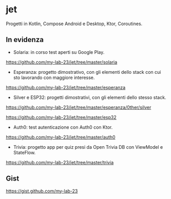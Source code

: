# jet

Progetti in Kotlin, Compose Android e Desktop, Ktor, Coroutines.

## In evidenza

- Solaria: in corso test aperti su Google Play.

https://github.com/my-lab-23/jet/tree/master/solaria

- Esperanza: progetto dimostrativo, con gli elementi dello stack con cui sto lavorando con
maggiore interesse.

https://github.com/my-lab-23/jet/tree/master/esperanza

- Silver e ESP32: progetti dimostrativi, con gli elementi dello stesso stack.

https://github.com/my-lab-23/jet/tree/master/esperanza/0ther/silver

https://github.com/my-lab-23/jet/tree/master/esp32

- Auth0: test autenticazione con Auth0 con Ktor.

https://github.com/my-lab-23/jet/tree/master/auth0

- Trivia: progetto app per quiz presi da Open Trivia DB con ViewModel e StateFlow.

https://github.com/my-lab-23/jet/tree/master/trivia

## Gist

https://gist.github.com/my-lab-23

